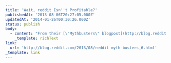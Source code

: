 ```yaml
---
title: 'Wait, reddit Isn''t Profitable?'
publishedAt: '2013-08-06T20:27:05.000Z'
updatedAt: '2014-01-26T00:30:26.000Z'
status: publish
body:
  - content: "From their [\"Mythbusters\" blogpost](http://blog.reddit.com/2013/08/reddit-myth-busters_6.html):\n\n<ExtendedQuote>\n  reality: reddit is not yet profitable. Here\x92s a numberless graph showing the (rough) relative difference between expenses vs revenues:\n\n  [![](http://4.bp.blogspot.com/-Fhes_i0Dd1Q/UgE1mtOQZZI/AAAAAAAAAAM/B-Uh0j5UHyU/s400/expenses_vs_revenues.png)](http://blog.reddit.com/2013/08/reddit-myth-busters_6.html)\n\n  Expenses are projected through the end of 2013, revenues are as of 2013 Q2 -- numbers have been removed to thwart would-be Wall Street analysts. The graph is derived from our internal accounting.\n</ExtendedQuote>\n\nI'm really surprised by this. I would have assumed a website getting that much traffic would be able to monetize it.\n"
    _template: richText
link:
  url: 'http://blog.reddit.com/2013/08/reddit-myth-busters_6.html'
_template: link
---
```


